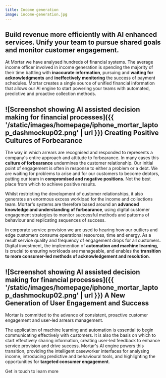 ```yaml
---
title: Income generation
image: income-generation.jpg
---
```


Build revenue more efficiently with AI enhanced services. Unify your team to pursue shared goals and monitor customer engagement.
---------------------------------------------------------------------------------------------------------------------------------

At Mortar we have analysed hundreds of financial systems. The average income officer involved in income generation is spending the majority of their time battling with **inaccurate information**, pursuing and **waiting for acknowledgments** and **ineffectively monitoring** the success of payment schedules. Mortar creates a single source of unified financial information that allows our AI engine to start powering your teams with automated, predictive and proactive collection methods.

![Screenshot showing AI assisted decision making for financial processes]({{ '/static/images/homepage/iphone_mortar_laptop_dashmockup02.png' | url }})
Creating Positive Cultures of Forbearance
-----------------------------------------------------------------------------------------------------------------------------

The way in which arrears are recognised and responded to represents a company's entire approach and attitude to forbearance. In many cases this **culture of forbearance** undermines the customer relationship. Our initial point of engagement is often in response to either a problem or a debt. We are waiting for problems to arise and for our customers to become debtors, putting our team in **compromised and negative positions**. Not the best place from which to achieve positive results.  

Whilst restricting the development of customer relationships, it also generates an enormous excess workload for the income and collections team. Mortar's systems are therefore based around an **advanced knowledge and understanding of forbearance**, using digital customer engagement strategies to monitor successful methods and patterns of behaviour and replicating sequences of success. 

In corporate service provision we are used to hearing how our outliers and edge customers consume operational resources, time and energy. As a result service quality and frequency of engagement drops for all customers. Digital investment, the implemention of **automation and machine learning**, is crucial to ensuring workloads are manageable, and enables the **transition to more consumer-led methods of acknowledgement and resolution**. 

![Screenshot showing AI assisted decision making for financial processes]({{ '/static/images/homepage/iphone_mortar_laptop_dashmockup02.png' | url }})
A New Generation of User Engagement and Success
-----------------------------------------------------------------------------------------------------------------------------

Mortar is committed to the advance of consistent, proactive customer engagement and user-led arrears management.  

The application of machine learning and automation is essential to begin communicating effectively with customers. It is also the basis on which to start effectively sharing information, creating user-led feedback to enhance service provision and drive success. Mortar's AI engine powers this transition, providing the intelligent caseworker interfaces for analysing income, introducing predictive and behavioural tools, and highlighting the opportunities for **targeted consumer engagement**.

Get in touch to learn more
